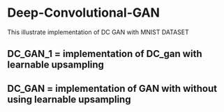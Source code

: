 # Deep-Convolutional-GAN
This illustrate implementation of DC GAN with MNIST DATASET

## DC_GAN_1 = implementation of DC_gan with learnable upsampling 
## DC_GAN = implementation of GAN with without using learnable upsampling

